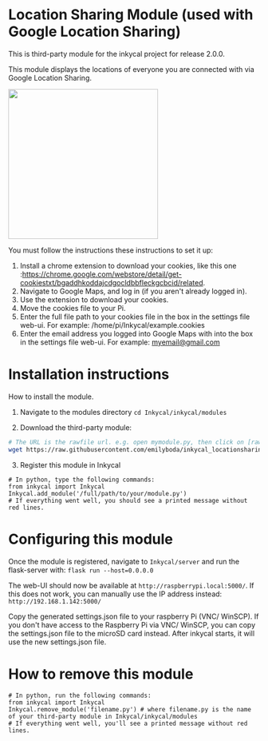 # Location Sharing Module (used with Google Location Sharing)
This is third-party module for the inkycal project for release 2.0.0.

This module displays the locations of everyone you are connected with via Google Location Sharing. 

<p align="left">
<img src="https://github.com/emilyboda/inkycal_locationsharing/blob/master/example.PNG" width="300"><img 
</p>

You must follow the instructions these instructions to set it up:
1) Install a chrome extension to download your cookies, like this one :https://chrome.google.com/webstore/detail/get-cookiestxt/bgaddhkoddajcdgocldbbfleckgcbcid/related.
2) Navigate to Google Maps, and log in (if you aren't already logged in). 
3) Use the extension to download your cookies. 
4) Move the cookies file to your Pi. 
5) Enter the full file path to your cookies file in the box in the settings file web-ui. For example: /home/pi/Inkycal/example.cookies
6) Enter the email address you logged into Google Maps with into the box in the settings file web-ui. For example: myemail@gmail.com

# Installation instructions
How to install the module.

1) Navigate to the modules directory
`cd Inkycal/inkycal/modules`

2) Download the third-party module:
```bash
# The URL is the rawfile url. e.g. open mymodule.py, then click on [raw] to see the rawfile-url
wget https://raw.githubusercontent.com/emilyboda/inkycal_locationsharing/master/inkycal_locationsharing.py
```

3) Register this module in Inkycal
```python3
# In python, type the following commands:
from inkycal import Inkycal
Inkycal.add_module('/full/path/to/your/module.py')
# If everything went well, you should see a printed message without red lines.
```

# Configuring this module
Once the module is registered, navigate to `Inkycal/server` and run the flask-server with:
`flask run --host=0.0.0.0`

The web-UI should now be available at `http://raspberrypi.local:5000/`. If this does not work, you can manually use the IP address instead: `http://192.168.1.142:5000/`

Copy the generated settings.json file to your raspberry Pi (VNC/ WinSCP). 
If you don't have access to the Raspberry Pi via VNC/ WinSCP, you can copy the settings.json file to the microSD card instead. After inkycal starts, it will use the new settings.json file.

# How to remove this module
```python3
# In python, run the following commands:
from inkycal import Inkycal
Inkycal.remove_module('filename.py') # where filename.py is the name of your third-party module in Inkycal/inkycal/modules
# If everything went well, you'll see a printed message without red lines.
```
